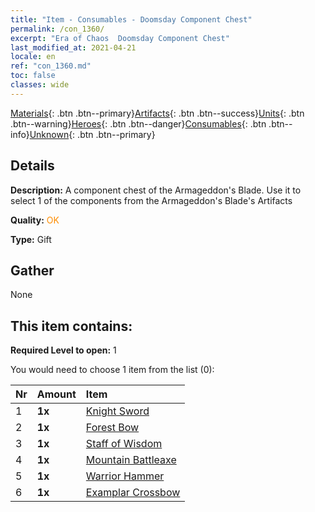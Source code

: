 ```yaml
---
title: "Item - Consumables - Doomsday Component Chest"
permalink: /con_1360/
excerpt: "Era of Chaos  Doomsday Component Chest"
last_modified_at: 2021-04-21
locale: en
ref: "con_1360.md"
toc: false
classes: wide
---
```

 [Materials](/Items/){: .btn .btn--primary}[Artifacts](/Items/Artifacts/){: .btn .btn--success}[Units](/Items/Units/){: .btn .btn--warning}[Heroes](/Items/Heroes/){: .btn .btn--danger}[Consumables](/Items/Consumables/){: .btn .btn--info}[Unknown](/Items/Unknown/){: .btn .btn--primary}

## Details
 **Description:** A component chest of the Armageddon's Blade. Use it to select 1 of the components from the Armageddon's Blade's Artifacts

 **Quality:** <span style="color: #FF8C00">OK</span>

 **Type:** Gift

## Gather

  None

## This item contains:

 **Required Level to open:** 1

 You would need to choose 1 item from the list (0):

  | Nr | Amount |     Item    |
  |:---|:-------|:------------|
  | 1 |  **1x** | [Knight Sword](/Items/art_166/) |  | 
  | 2 |  **1x** | [Forest Bow](/Items/art_167/) |  | 
  | 3 |  **1x** | [Staff of Wisdom](/Items/art_168/) |  | 
  | 4 |  **1x** | [Mountain Battleaxe](/Items/art_169/) |  | 
  | 5 |  **1x** | [Warrior Hammer](/Items/art_170/) |  | 
  | 6 |  **1x** | [Examplar Crossbow](/Items/art_171/) |  | 
